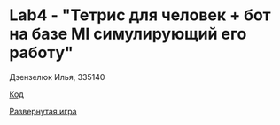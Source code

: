 # Lab4 - "Тетрис для человек + бот на базе Ml симулирующий его работу"

Дзензелюк Илья, 335140

[Код](./Lab4/F\#/player)

[Развернутая игра](https://tetris.hereismy.space/)
